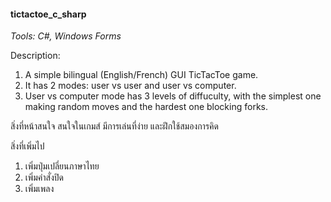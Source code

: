 #### tictactoe_c_sharp

_Tools: C#, Windows Forms_

Description:
1. A simple bilingual (English/French) GUI TicTacToe game.
2. It has 2 modes: user vs user and user vs computer.
3. User vs computer mode has 3 levels of diffuculty, with the simplest one making random moves and the hardest one blocking forks.

สิ่งที่หน้าสนใจ 
สนใจในเกมส์ มีการเล่นที่ง่าย และฝึกใช้สมองการคิด

สิ่งที่เพิ่มไป
1. เพิ่มปุ่มเปลี่ยนภาษาไทย
2. เพิ่มคำสั่งปิด
3. เพิ่มเพลง
